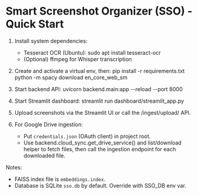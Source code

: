 # Smart Screenshot Organizer (SSO) - Quick Start

1. Install system dependencies:
   - Tesseract OCR (Ubuntu): sudo apt install tesseract-ocr
   - (Optional) ffmpeg for Whisper transcription

2. Create and activate a virtual env, then:
   pip install -r requirements.txt
   python -m spacy download en_core_web_sm

3. Start backend API:
   uvicorn backend.main:app --reload --port 8000

4. Start Streamlit dashboard:
   streamlit run dashboard/streamlit_app.py

5. Upload screenshots via the Streamlit UI or call the /ingest/upload/ API.

6. For Google Drive ingestion:
   - Put `credentials.json` (OAuth client) in project root.
   - Use backend.cloud_sync.get_drive_service() and list/download helper to fetch files, then call the ingestion endpoint for each downloaded file.

Notes:
- FAISS index file is `embeddings.index`.
- Database is SQLite `sso.db` by default. Override with SSO_DB env var.
